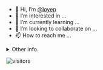 - 👋 Hi, I’m [@loyep](https://github.com/loyep)
- 👀 I’m interested in ...
- 🌱 I’m currently learning ...
- 💞️ I’m looking to collaborate on ...
- 📫 How to reach me ...

<details>
  <summary>Other info.</summary>
  <br>

<!--START_SECTION:waka-->

```txt
Vue.js       5 hrs 19 mins   ██████████████▓░░░░░░░░░░   58.29 %
TypeScript   3 hrs 18 mins   █████████░░░░░░░░░░░░░░░░   36.20 %
JSON         14 mins         ▓░░░░░░░░░░░░░░░░░░░░░░░░   02.69 %
JavaScript   6 mins          ▒░░░░░░░░░░░░░░░░░░░░░░░░   01.23 %
Other        4 mins          ▒░░░░░░░░░░░░░░░░░░░░░░░░   00.85 %
```

<!--END_SECTION:waka-->

</details>

![visitors](https://visitor-badge.glitch.me/badge?page_id=loyep.loyep)

